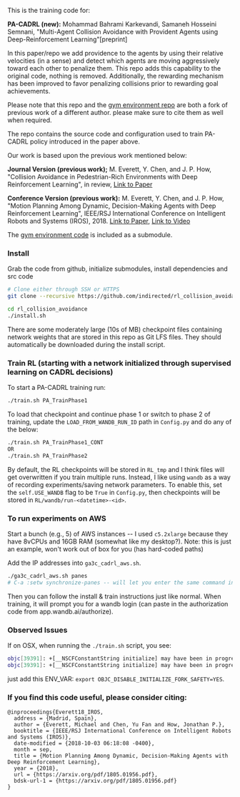This is the training code for:

**PA-CADRL (new):** Mohammad Bahrami Karkevandi, Samaneh Hosseini Semnani, "Multi-Agent Collision Avoidance with Provident Agents using Deep-Reinforcement Learning"[preprint]

In this paper/repo we add providence to the agents by using their relative velocities (in a sense) and detect which agents are moving aggressively toward each other to penalize them. This repo adds this capability to the original code, nothing is removed. Additionally, the rewarding mechanism has been improved to favor penalizing collisions prior to rewarding goal achievements.

Please note that this repo and the [gym environment repo](https://github.com/indirected/gym-collision-avoidance) are both a fork of previous work of a different author. please make sure to cite them as well when required.

The repo contains the source code and configuration used to train PA-CADRL policy introduced in the paper above.

Our work is based upon the previous work mentioned below:

**Journal Version (previous work);** M. Everett, Y. Chen, and J. P. How, "Collision Avoidance in Pedestrian-Rich Environments with Deep Reinforcement Learning", in review, [Link to Paper](https://arxiv.org/abs/1910.11689)

**Conference Version (previous work):** M. Everett, Y. Chen, and J. P. How, "Motion Planning Among Dynamic, Decision-Making Agents with Deep Reinforcement Learning", IEEE/RSJ International Conference on Intelligent Robots and Systems (IROS), 2018. [Link to Paper](https://arxiv.org/abs/1805.01956), [Link to Video](https://www.youtube.com/watch?v=XHoXkWLhwYQ)

The [gym environment code](https://github.com/indirected/gym-collision-avoidance) is included as a submodule.

### Install

Grab the code from github, initialize submodules, install dependencies and src code
```bash
# Clone either through SSH or HTTPS
git clone --recursive https://github.com/indirected/rl_collision_avoidance.git

cd rl_collision_avoidance
./install.sh
```

There are some moderately large (10s of MB) checkpoint files containing network weights that are stored in this repo as Git LFS files. They should automatically be downloaded during the install script. 

### Train RL (starting with a network initialized through supervised learning on CADRL decisions)

To start a PA-CADRL training run:
```bash
./train.sh PA_TrainPhase1
```

<!-- It should produce an output stream somewhat like this:
<img src="docs/_static/terminal_train_phase_1.gif" alt="Example output of terminal">
 -->

To load that checkpoint and continue phase 1 or switch to phase 2 of training, update the `LOAD_FROM_WANDB_RUN_ID` path in `Config.py` and do any of the below:
```bash
./train.sh PA_TrainPhase1_CONT
OR
./train.sh PA_TrainPhase2
```

By default, the RL checkpoints will be stored in `RL_tmp` and I think files will get overwritten if you train multiple runs. Instead, I like using `wandb` as a way of recording experiments/saving network parameters. To enable this, set the `self.USE_WANDB` flag to be `True` in `Config.py`, then checkpoints will be stored in `RL/wandb/run-<datetime>-<id>`.

### To run experiments on AWS
Start a bunch (e.g., 5) of AWS instances -- I used `c5.2xlarge` because they have 8vCPUs and 16GB RAM (somewhat like my desktop?). Note: this is just an example, won't work out of box for you (has hard-coded paths)

Add the IP addresses into `ga3c_cadrl_aws.sh`.
```bash
./ga3c_cadrl_aws.sh panes
# C-a :setw synchronize-panes -- will let you enter the same command in each instance
```

Then you can follow the install & train instructions just like normal. When training, it will prompt you for a wandb login (can paste in the authorization code from app.wandb.ai/authorize).

### Observed Issues
If on OSX, when running the `./train.sh` script, you see:
```bash
objc[39391]: +[__NSCFConstantString initialize] may have been in progress in another thread when fork() was called.
objc[39391]: +[__NSCFConstantString initialize] may have been in progress in another thread when fork() was called. We cannot safely call it or ignore it in the fork() child process. Crashing instead. Set a breakpoint on objc_initializeAfterForkError to debug.
```
just add this ENV_VAR: `export OBJC_DISABLE_INITIALIZE_FORK_SAFETY=YES`.

### If you find this code useful, please consider citing:

```
@inproceedings{Everett18_IROS,
  address = {Madrid, Spain},
  author = {Everett, Michael and Chen, Yu Fan and How, Jonathan P.},
  booktitle = {IEEE/RSJ International Conference on Intelligent Robots and Systems (IROS)},
  date-modified = {2018-10-03 06:18:08 -0400},
  month = sep,
  title = {Motion Planning Among Dynamic, Decision-Making Agents with Deep Reinforcement Learning},
  year = {2018},
  url = {https://arxiv.org/pdf/1805.01956.pdf},
  bdsk-url-1 = {https://arxiv.org/pdf/1805.01956.pdf}
}
```